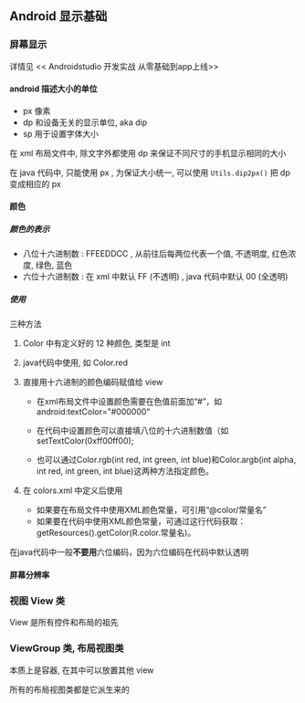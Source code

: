 ## Android 显示基础

### 屏幕显示

详情见 << Androidstudio 开发实战 从零基础到app上线>>



#### android 描述大小的单位

- px 像素
- dp 和设备无关的显示单位, aka dip
- sp 用于设置字体大小

在 xml 布局文件中, 除文字外都使用 dp 来保证不同尺寸的手机显示相同的大小

在 java 代码中, 只能使用 px , 为保证大小统一, 可以使用 `Utils.dip2px()` 把 dp 变成相应的 px

#### 颜色

##### 颜色的表示

- 八位十六进制数 : FFEEDDCC , 从前往后每两位代表一个值, 不透明度, 红色浓度, 绿色, 蓝色
- 六位十六进制数 : 在 xml 中默认 FF (不透明) , java 代码中默认 00 (全透明)

##### 使用

三种方法

1. Color 中有定义好的 12 种颜色, 类型是 int

2. java代码中使用, 如 Color.red

3. 直接用十六进制的颜色编码赋值给 view

   - 在xml布局文件中设置颜色需要在色值前面加“#”，如android:textColor="#000000"

   - 在代码中设置颜色可以直接填八位的十六进制数值（如setTextColor(0xff00ff00);

   - 也可以通过Color.rgb(int red, int green, int blue)和Color.argb(int alpha, int red, int green, int blue)这两种方法指定颜色。

4. 在 colors.xml 中定义后使用
   - 如果要在布局文件中使用XML颜色常量，可引用“@color/常量名”
   - 如果要在代码中使用XML颜色常量，可通过这行代码获取：getResources().getColor(R.color.常量名)。

在java代码中一般**不要用**六位编码，因为六位编码在代码中默认透明

#### 屏幕分辨率



### 视图 View 类

View 是所有控件和布局的祖先

### ViewGroup 类, 布局视图类

本质上是容器, 在其中可以放置其他 view 

所有的布局视图类都是它派生来的

